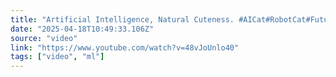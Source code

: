 ```yaml
---
title: "Artificial Intelligence, Natural Cuteness. #AICat#RobotCat#FutureFeline#TechMeow#DigitalPet"
date: "2025-04-18T10:49:33.106Z"
source: "video"
link: "https://www.youtube.com/watch?v=48vJoUnlo40"
tags: ["video", "ml"]
---
```



